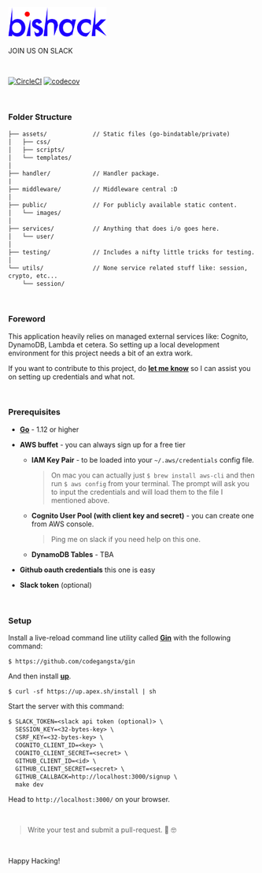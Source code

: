 <p>
<img src="./public/images/bishack.svg" width="200"/>
<br/><br/>
<span>JOIN US ON SLACK</span>
</p>

&nbsp;

[![CircleCI](https://circleci.com/gh/bis-hack/bishack.dev.svg?style=svg)](https://circleci.com/gh/bis-hack/bishack.dev)
[![codecov](https://codecov.io/gh/bis-hack/bishack.dev/branch/master/graph/badge.svg)](https://codecov.io/gh/bis-hack/bishack.dev)

&nbsp;

### Folder Structure

	├── assets/             // Static files (go-bindatable/private)
	│   ├── css/
	│   ├── scripts/
	│   └── templates/
	│
	├── handler/            // Handler package.
	|
	├── middleware/         // Middleware central :D
	│
	├── public/             // For publicly available static content.
	│   └── images/
	│
	├── services/           // Anything that does i/o goes here.
	│   └── user/
	│
	├── testing/            // Includes a nifty little tricks for testing.
	│
	└── utils/              // None service related stuff like: session, crypto, etc...
	    └── session/
&nbsp;


### Foreword

This application heavily relies on managed external services like: Cognito, DynamoDB, Lambda et cetera. So setting up a local development environment for this project needs a bit of an extra work.

If you want to contribute to this project, do **[let me know](https://github.com/penzur)** so I can assist you on setting up credentials and what not.

&nbsp;

### Prerequisites


- [**Go**](https://golang.org) - 1.12 or higher

- **AWS buffet** - you can always sign up for a free tier

	- **IAM Key Pair** - to be loaded into your `~/.aws/credentials` config file.

		> On mac you can actually just `$ brew install aws-cli` and then run `$ aws config` from your terminal. The prompt will ask you to input the credentials and will load them to the file I mentioned above.

	- **Cognito User Pool (with client key and secret)** - you can create one from AWS console.

		> Ping me on slack if you need help on this one.

	- **DynamoDB Tables** - TBA


- **Github oauth credentials** this one is easy
- **Slack token** (optional)

&nbsp;

### Setup

Install a live-reload command line utility called [**Gin**](https://github.com/codegangsta/gin) with the following command:

	$ https://github.com/codegangsta/gin


And then install [**up**](https://up.docs.apex.sh/).

	$ curl -sf https://up.apex.sh/install | sh


Start the server with this command:

	$ SLACK_TOKEN=<slack api token (optional)> \
	  SESSION_KEY=<32-bytes-key> \
	  CSRF_KEY=<32-bytes-key> \
	  COGNITO_CLIENT_ID=<key> \
	  COGNITO_CLIENT_SECRET=<secret> \
	  GITHUB_CLIENT_ID=<id> \
	  GITHUB_CLIENT_SECRET=<secret> \
	  GITHUB_CALLBACK=http://localhost:3000/signup \
	  make dev



Head to `http://localhost:3000/` on your browser.

&nbsp;

> Write your test and submit a pull-request. 🖖 🤓

&nbsp;

Happy Hacking!

